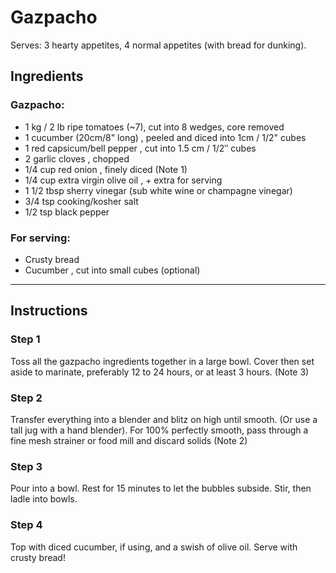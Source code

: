 # Gazpacho

Serves: 3 hearty appetites, 4 normal appetites (with bread for dunking).

## Ingredients

### Gazpacho:

-   1 kg / 2 lb ripe tomatoes (~7), cut into 8 wedges, core removed
-   1 cucumber (20cm/8" long) , peeled and diced into 1cm / 1/2" cubes
-   1 red capsicum/bell pepper , cut into 1.5 cm / 1/2″ cubes
-   2 garlic cloves , chopped
-   1/4 cup red onion , finely diced (Note 1)
-   1/4 cup extra virgin olive oil , + extra for serving
-   1 1/2 tbsp sherry vinegar (sub white wine or champagne vinegar)
-   3/4 tsp cooking/kosher salt
-   1/2 tsp black pepper

### For serving:

-   Crusty bread
-   Cucumber , cut into small cubes (optional)

---

## Instructions

### Step 1

Toss all the gazpacho ingredients together in a large bowl. Cover then set aside to marinate, preferably 12 to 24 hours, or at least 3 hours. (Note 3)

### Step 2

Transfer everything into a blender and blitz on high until smooth. (Or use a tall jug with a hand blender). For 100% perfectly smooth, pass through a fine mesh strainer or food mill and discard solids (Note 2)

### Step 3

Pour into a bowl. Rest for 15 minutes to let the bubbles subside. Stir, then ladle into bowls.

### Step 4

Top with diced cucumber, if using, and a swish of olive oil. Serve with crusty bread!
